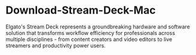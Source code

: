 # Download-Stream-Deck-Mac
Elgato's Stream Deck represents a groundbreaking hardware and software solution that transforms workflow efficiency for professionals across multiple disciplines - from content creators and video editors to live streamers and productivity power users.
